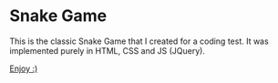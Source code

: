# Snake Game

This is the classic Snake Game that I created for a coding test. It was implemented purely in HTML, CSS and JS (JQuery).

[Enjoy :)](https://snake-game-cc040d.netlify.com/)
